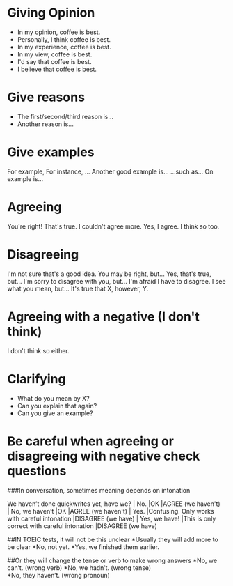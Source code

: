 # Giving Opinion
* In my opinion, coffee is best.
* Personally, I think coffee is best.
* In my experience, coffee is best.
*  In my view, coffee is best. 
* I'd say that coffee is best.
* I believe that coffee is best.

# Give reasons
* The first/second/third reason is...
* Another reason is...

# Give examples
For example,
For instance, ...
Another good example is...
...such as...
On example is...

# Agreeing 
You're right!
That's true. 
I couldn't agree more.
Yes, I agree.
I think so too. 

# Disagreeing
I'm not sure that's a good idea.
You may be right, but...
Yes, that's true, but...
I'm sorry to disagree with you, but...
I'm afraid I have to disagree. 
I see what you mean, but...
It's true that X, however, Y. 

# Agreeing with a negative (I don't think)
I don't think so either.

# Clarifying
* What do you mean by X?
* Can you explain that again?
* Can you give an example?

# Be careful when agreeing or disagreeing with negative check questions
###In conversation, sometimes meaning depends on intonation

We haven’t done quickwrites yet, have we?
|    No.             |OK                      |AGREE (we haven't)     
|    No, we haven’t  |OK                      |AGREE (we haven't)
|    Yes.            |Confusing. Only works with careful intonation    |DISAGREE (we have)
|    Yes, we have!   |This is only correct with careful intonation    |DISAGREE (we have)

##IN TOEIC tests, it will not be this unclear
*Usually they will add more to be clear
*No, not yet.
*Yes, we finished them earlier.

##Or they will change the tense or verb to make wrong answers
*No, we can’t.       (wrong verb)
*No, we hadn’t.      (wrong tense)   
*No, they haven’t.   (wrong pronoun)
